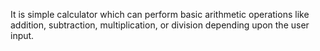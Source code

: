 It is simple calculator which can perform basic arithmetic operations like addition, subtraction, multiplication, or division depending upon the user input.
